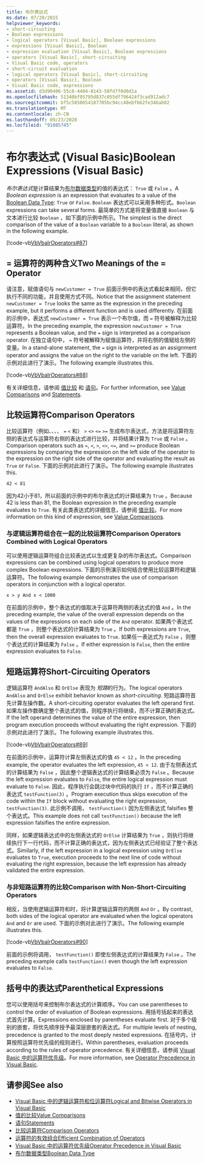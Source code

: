 ```yaml
---
title: 布尔表达式
ms.date: 07/20/2015
helpviewer_keywords:
- short-circuiting
- Boolean expressions
- logical operators [Visual Basic], Boolean expressions
- expressions [Visual Basic], Boolean
- expression evaluation [Visual Basic], Boolean expressions
- operators [Visual Basic], short-circuiting
- Visual Basic code, operators
- short-circuit evaluation
- logical operators [Visual Basic], short-circuiting
- operators [Visual Basic], Boolean
- Visual Basic code, expressions
ms.assetid: d3d90406-55c8-4404-8143-50fd7f0d0d1a
ms.openlocfilehash: 51340bf95795d837c055df796424f3cad912adc7
ms.sourcegitcommit: bf5c5850654187705bc94cc40ebfb62fe346ab02
ms.translationtype: MT
ms.contentlocale: zh-CN
ms.lasthandoff: 09/23/2020
ms.locfileid: "91085745"
---
```

# <a name="boolean-expressions-visual-basic"></a><span data-ttu-id="e8e38-102">布尔表达式 (Visual Basic)</span><span class="sxs-lookup"><span data-stu-id="e8e38-102">Boolean Expressions (Visual Basic)</span></span>

<span data-ttu-id="e8e38-103">*布尔表达式*是计算结果为[布尔数据类型](../../../language-reference/data-types/boolean-data-type.md)的值的表达式： `True` 或 `False` 。</span><span class="sxs-lookup"><span data-stu-id="e8e38-103">A *Boolean expression* is an expression that evaluates to a value of the [Boolean Data Type](../../../language-reference/data-types/boolean-data-type.md): `True` or `False`.</span></span> <span data-ttu-id="e8e38-104">`Boolean` 表达式可以采用多种形式。</span><span class="sxs-lookup"><span data-stu-id="e8e38-104">`Boolean` expressions can take several forms.</span></span> <span data-ttu-id="e8e38-105">最简单的方式是将变量值直接 `Boolean` 与文本进行比较 `Boolean` ，如下面的示例中所示。</span><span class="sxs-lookup"><span data-stu-id="e8e38-105">The simplest is the direct comparison of the value of a `Boolean` variable to a `Boolean` literal, as shown in the following example.</span></span>  
  
 [!code-vb[VbVbalrOperators#87](~/samples/snippets/visualbasic/VS_Snippets_VBCSharp/VbVbalrOperators/VB/Class1.vb#87)]  
  
## <a name="two-meanings-of-the--operator"></a><span data-ttu-id="e8e38-106">= 运算符的两种含义</span><span class="sxs-lookup"><span data-stu-id="e8e38-106">Two Meanings of the = Operator</span></span>  

 <span data-ttu-id="e8e38-107">请注意，赋值语句与 `newCustomer = True` 前面示例中的表达式看起来相同，但它执行不同的功能，并且使用方式不同。</span><span class="sxs-lookup"><span data-stu-id="e8e38-107">Notice that the assignment statement `newCustomer = True` looks the same as the expression in the preceding example, but it performs a different function and is used differently.</span></span> <span data-ttu-id="e8e38-108">在前面的示例中，表达式 `newCustomer = True` 表示一个布尔值，而 `=` 符号被解释为比较运算符。</span><span class="sxs-lookup"><span data-stu-id="e8e38-108">In the preceding example, the expression `newCustomer = True` represents a Boolean value, and the `=` sign is interpreted as a comparison operator.</span></span> <span data-ttu-id="e8e38-109">在独立语句中， `=` 符号被解释为赋值运算符，并将右侧的值赋给左侧的变量。</span><span class="sxs-lookup"><span data-stu-id="e8e38-109">In a stand-alone statement, the `=` sign is interpreted as an assignment operator and assigns the value on the right to the variable on the left.</span></span> <span data-ttu-id="e8e38-110">下面的示例对此进行了演示。</span><span class="sxs-lookup"><span data-stu-id="e8e38-110">The following example illustrates this.</span></span>  
  
 [!code-vb[VbVbalrOperators#88](~/samples/snippets/visualbasic/VS_Snippets_VBCSharp/VbVbalrOperators/VB/Class1.vb#88)]  
  
 <span data-ttu-id="e8e38-111">有关详细信息，请参阅 [值比较](value-comparisons.md) 和 [语句](../../../language-reference/statements/index.md)。</span><span class="sxs-lookup"><span data-stu-id="e8e38-111">For further information, see [Value Comparisons](value-comparisons.md) and [Statements](../../../language-reference/statements/index.md).</span></span>  
  
## <a name="comparison-operators"></a><span data-ttu-id="e8e38-112">比较运算符</span><span class="sxs-lookup"><span data-stu-id="e8e38-112">Comparison Operators</span></span>  

 <span data-ttu-id="e8e38-113">比较运算符（例如、、、、 `=` `<` 和） `>` `<>` `<=` `>=` 生成布尔表达式，方法是将运算符左侧的表达式与运算符右侧的表达式进行比较，并将结果计算为 `True` 或 `False` 。</span><span class="sxs-lookup"><span data-stu-id="e8e38-113">Comparison operators such as `=`, `<`, `>`, `<>`, `<=`, and `>=` produce Boolean expressions by comparing the expression on the left side of the operator to the expression on the right side of the operator and evaluating the result as `True` or `False`.</span></span> <span data-ttu-id="e8e38-114">下面的示例对此进行了演示。</span><span class="sxs-lookup"><span data-stu-id="e8e38-114">The following example illustrates this.</span></span>  
  
 `42 < 81`  
  
 <span data-ttu-id="e8e38-115">因为42小于81，所以前面的示例中的布尔表达式的计算结果为 `True` 。</span><span class="sxs-lookup"><span data-stu-id="e8e38-115">Because 42 is less than 81, the Boolean expression in the preceding example evaluates to `True`.</span></span> <span data-ttu-id="e8e38-116">有关此类表达式的详细信息，请参阅 [值比较](value-comparisons.md)。</span><span class="sxs-lookup"><span data-stu-id="e8e38-116">For more information on this kind of expression, see [Value Comparisons](value-comparisons.md).</span></span>  
  
### <a name="comparison-operators-combined-with-logical-operators"></a><span data-ttu-id="e8e38-117">与逻辑运算符组合在一起的比较运算符</span><span class="sxs-lookup"><span data-stu-id="e8e38-117">Comparison Operators Combined with Logical Operators</span></span>  

 <span data-ttu-id="e8e38-118">可以使用逻辑运算符组合比较表达式以生成更复杂的布尔表达式。</span><span class="sxs-lookup"><span data-stu-id="e8e38-118">Comparison expressions can be combined using logical operators to produce more complex Boolean expressions.</span></span> <span data-ttu-id="e8e38-119">下面的示例演示如何结合使用比较运算符和逻辑运算符。</span><span class="sxs-lookup"><span data-stu-id="e8e38-119">The following example demonstrates the use of comparison operators in conjunction with a logical operator.</span></span>  
  
 `x > y And x < 1000`  
  
 <span data-ttu-id="e8e38-120">在前面的示例中，整个表达式的值取决于运算符两侧的表达式的值 `And` 。</span><span class="sxs-lookup"><span data-stu-id="e8e38-120">In the preceding example, the value of the overall expression depends on the values of the expressions on each side of the `And` operator.</span></span> <span data-ttu-id="e8e38-121">如果两个表达式都是 `True` ，则整个表达式的计算结果为 `True` 。</span><span class="sxs-lookup"><span data-stu-id="e8e38-121">If both expressions are `True`, then the overall expression evaluates to `True`.</span></span> <span data-ttu-id="e8e38-122">如果任一表达式为 `False` ，则整个表达式的计算结果为 `False` 。</span><span class="sxs-lookup"><span data-stu-id="e8e38-122">If either expression is `False`, then the entire expression evaluates to `False`.</span></span>  
  
## <a name="short-circuiting-operators"></a><span data-ttu-id="e8e38-123">短路运算符</span><span class="sxs-lookup"><span data-stu-id="e8e38-123">Short-Circuiting Operators</span></span>  

 <span data-ttu-id="e8e38-124">逻辑运算符 `AndAlso` 和 `OrElse` 表现为 *短路*的行为。</span><span class="sxs-lookup"><span data-stu-id="e8e38-124">The logical operators `AndAlso` and `OrElse` exhibit behavior known as *short-circuiting*.</span></span> <span data-ttu-id="e8e38-125">短路运算符首先计算左操作数。</span><span class="sxs-lookup"><span data-stu-id="e8e38-125">A short-circuiting operator evaluates the left operand first.</span></span> <span data-ttu-id="e8e38-126">如果左操作数确定整个表达式的值，则程序执行将继续，而不计算正确的表达式。</span><span class="sxs-lookup"><span data-stu-id="e8e38-126">If the left operand determines the value of the entire expression, then program execution proceeds without evaluating the right expression.</span></span> <span data-ttu-id="e8e38-127">下面的示例对此进行了演示。</span><span class="sxs-lookup"><span data-stu-id="e8e38-127">The following example illustrates this.</span></span>  
  
 [!code-vb[VbVbalrOperators#89](~/samples/snippets/visualbasic/VS_Snippets_VBCSharp/VbVbalrOperators/VB/Class1.vb#89)]  
  
 <span data-ttu-id="e8e38-128">在前面的示例中，运算符计算左侧表达式的值 `45 < 12` 。</span><span class="sxs-lookup"><span data-stu-id="e8e38-128">In the preceding example, the operator evaluates the left expression, `45 < 12`.</span></span> <span data-ttu-id="e8e38-129">由于左侧表达式的计算结果为 `False` ，因此整个逻辑表达式的计算结果必须为 `False` 。</span><span class="sxs-lookup"><span data-stu-id="e8e38-129">Because the left expression evaluates to `False`, the entire logical expression must evaluate to `False`.</span></span> <span data-ttu-id="e8e38-130">因此，程序执行会跳过块中代码的执行 `If` ，而不计算正确的表达式 `testFunction(3)` 。</span><span class="sxs-lookup"><span data-stu-id="e8e38-130">Program execution thus skips execution of the code within the `If` block without evaluating the right expression, `testFunction(3)`.</span></span> <span data-ttu-id="e8e38-131">此示例不调用， `testFunction()` 因为左侧表达式 falsifies 整个表达式。</span><span class="sxs-lookup"><span data-stu-id="e8e38-131">This example does not call `testFunction()` because the left expression falsifies the entire expression.</span></span>  
  
 <span data-ttu-id="e8e38-132">同样，如果逻辑表达式中的左侧表达式的 `OrElse` 计算结果为 `True` ，则执行将继续执行下一行代码，而不计算正确的表达式，因为左侧表达式已经验证了整个表达式。</span><span class="sxs-lookup"><span data-stu-id="e8e38-132">Similarly, if the left expression in a logical expression using `OrElse` evaluates to `True`, execution proceeds to the next line of code without evaluating the right expression, because the left expression has already validated the entire expression.</span></span>  
  
### <a name="comparison-with-non-short-circuiting-operators"></a><span data-ttu-id="e8e38-133">与非短路运算符的比较</span><span class="sxs-lookup"><span data-stu-id="e8e38-133">Comparison with Non-Short-Circuiting Operators</span></span>  

 <span data-ttu-id="e8e38-134">相反，当使用逻辑运算符和时，将计算逻辑运算符的两侧 `And` `Or` 。</span><span class="sxs-lookup"><span data-stu-id="e8e38-134">By contrast, both sides of the logical operator are evaluated when the logical operators `And` and `Or` are used.</span></span> <span data-ttu-id="e8e38-135">下面的示例对此进行了演示。</span><span class="sxs-lookup"><span data-stu-id="e8e38-135">The following example illustrates this.</span></span>  
  
 [!code-vb[VbVbalrOperators#90](~/samples/snippets/visualbasic/VS_Snippets_VBCSharp/VbVbalrOperators/VB/Class1.vb#90)]  
  
 <span data-ttu-id="e8e38-136">前面的示例将调用， `testFunction()` 即使左侧表达式的计算结果为 `False` 。</span><span class="sxs-lookup"><span data-stu-id="e8e38-136">The preceding example calls `testFunction()` even though the left expression evaluates to `False`.</span></span>  
  
## <a name="parenthetical-expressions"></a><span data-ttu-id="e8e38-137">括号中的表达式</span><span class="sxs-lookup"><span data-stu-id="e8e38-137">Parenthetical Expressions</span></span>  

 <span data-ttu-id="e8e38-138">您可以使用括号来控制布尔表达式的计算顺序。</span><span class="sxs-lookup"><span data-stu-id="e8e38-138">You can use parentheses to control the order of evaluation of Boolean expressions.</span></span> <span data-ttu-id="e8e38-139">用括号括起来的表达式首先计算。</span><span class="sxs-lookup"><span data-stu-id="e8e38-139">Expressions enclosed by parentheses evaluate first.</span></span> <span data-ttu-id="e8e38-140">对于多个级别的嵌套，将优先顺序授予最深层嵌套的表达式。</span><span class="sxs-lookup"><span data-stu-id="e8e38-140">For multiple levels of nesting, precedence is granted to the most deeply nested expressions.</span></span> <span data-ttu-id="e8e38-141">在括号内，计算按照运算符优先级的规则进行。</span><span class="sxs-lookup"><span data-stu-id="e8e38-141">Within parentheses, evaluation proceeds according to the rules of operator precedence.</span></span> <span data-ttu-id="e8e38-142">有关详细信息，请参阅 [Visual Basic 中的运算符优先级](../../../language-reference/operators/operator-precedence.md)。</span><span class="sxs-lookup"><span data-stu-id="e8e38-142">For more information, see [Operator Precedence in Visual Basic](../../../language-reference/operators/operator-precedence.md).</span></span>  
  
## <a name="see-also"></a><span data-ttu-id="e8e38-143">请参阅</span><span class="sxs-lookup"><span data-stu-id="e8e38-143">See also</span></span>

- [<span data-ttu-id="e8e38-144">Visual Basic 中的逻辑运算符和位运算符</span><span class="sxs-lookup"><span data-stu-id="e8e38-144">Logical and Bitwise Operators in Visual Basic</span></span>](logical-and-bitwise-operators.md)
- [<span data-ttu-id="e8e38-145">值的比较</span><span class="sxs-lookup"><span data-stu-id="e8e38-145">Value Comparisons</span></span>](value-comparisons.md)
- [<span data-ttu-id="e8e38-146">语句</span><span class="sxs-lookup"><span data-stu-id="e8e38-146">Statements</span></span>](../statements.md)
- [<span data-ttu-id="e8e38-147">比较运算符</span><span class="sxs-lookup"><span data-stu-id="e8e38-147">Comparison Operators</span></span>](../../../language-reference/operators/comparison-operators.md)
- [<span data-ttu-id="e8e38-148">运算符的有效组合</span><span class="sxs-lookup"><span data-stu-id="e8e38-148">Efficient Combination of Operators</span></span>](efficient-combination-of-operators.md)
- [<span data-ttu-id="e8e38-149">Visual Basic 中的运算符优先级</span><span class="sxs-lookup"><span data-stu-id="e8e38-149">Operator Precedence in Visual Basic</span></span>](../../../language-reference/operators/operator-precedence.md)
- [<span data-ttu-id="e8e38-150">布尔数据类型</span><span class="sxs-lookup"><span data-stu-id="e8e38-150">Boolean Data Type</span></span>](../../../language-reference/data-types/boolean-data-type.md)
